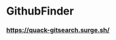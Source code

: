 # GithubFinder

### https://quack-gitsearch.surge.sh/


<!--- ### https://acerbin.github.io/GithubFinder/ ---!>

